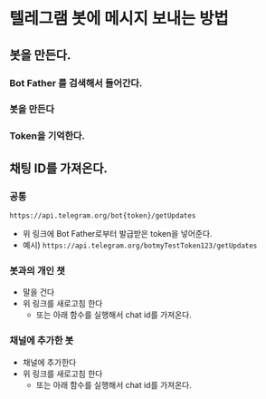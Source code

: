 # 텔레그램 봇에 메시지 보내는 방법

## 봇을 만든다.

### Bot Father 를 검색해서 들어간다.

### 봇을 만든다

### Token을 기억한다.

## 채팅 ID를 가져온다.

### 공통
`https://api.telegram.org/bot{token}/getUpdates`
- 위 링크에 Bot Father로부터 발급받은 token을 넣어준다.
- 예시) `https://api.telegram.org/botmyTestToken123/getUpdates`


### 봇과의 개인 챗
- 말을 건다
- 위 링크를 새로고침 한다
    - 또는 아래 함수를 실행해서 chat id를 가져온다.

### 채널에 추가한 봇
- 채널에 추가한다
- 위 링크를 새로고침 한다
    - 또는 아래 함수를 실행해서 chat id를 가져온다.